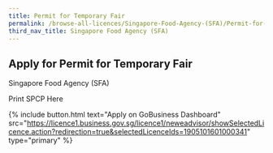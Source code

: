```yaml
---
title: Permit for Temporary Fair
permalink: /browse-all-licences/Singapore-Food-Agency-(SFA)/Permit-for-Temporary-Fair
third_nav_title: Singapore Food Agency (SFA)
---
```


## Apply for Permit for Temporary Fair

Singapore Food Agency (SFA)

Print SPCP Here

{% include button.html text="Apply on GoBusiness Dashboard" src="https://licence1.business.gov.sg/licence1/neweadvisor/showSelectedLicence.action?redirection=true&selectedLicenceIds=1905101601000341" type="primary" %}

